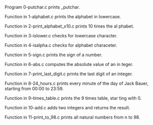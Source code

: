Program 0-putchar.c prints _putchar.

Function in 1-alphabet.c prints the alphabet in lowercase.

Function in 2-print_alphabet_x10.c prints 10 times the al
phabet.

Function in 3-islower.c checks for lowercase character.

Function in 4-isalpha.c checks for alphabet characeter.

Function in 5-sign.c prints the sign of a number.

Function in 6-abs.c computes the absolute value of an in
teger.

Function in 7-print_last_digit.c prints the last digit of
an integer.

Function in 8-24_hours.c prints every minute of the day of
Jack Bauer, starting from 00:00 to 23:59.

Function in 9-times_table.c prints the 9 times table, star
ting with 0.

Function in 10-add.c adds two integers and returns the result.

Function in 11-print_to_98.c prints all natural numbers from
n to 98.
